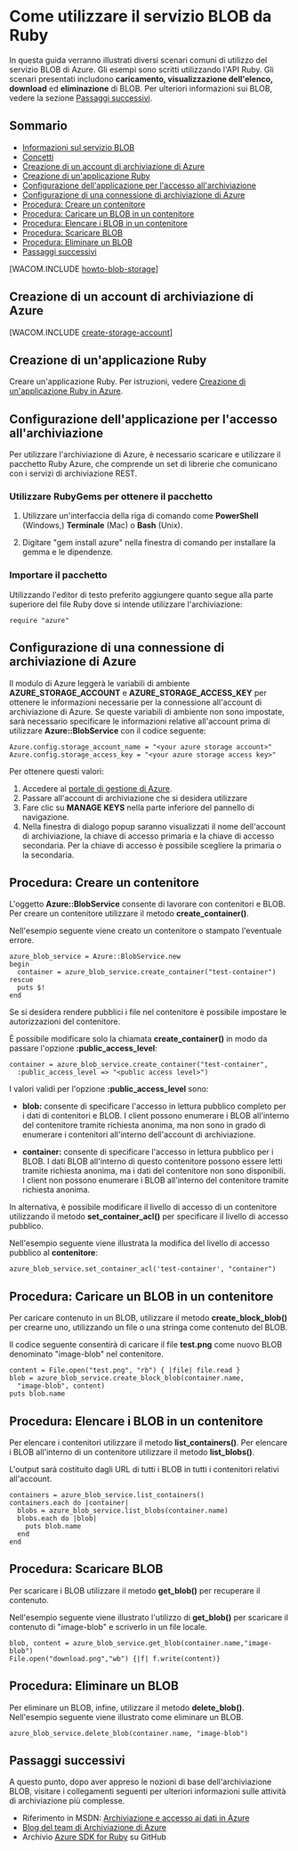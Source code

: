 <properties linkid="dev-ruby-how-to-blob-storage" urlDisplayName="Blob Service" pageTitle="How to use blob storage (Ruby) | Microsoft Azure" metaKeywords="Get started Azure blob, Azure unstructured data, Azure unstructured storage, Azure blob, Azure blob storage, Azure blob Ruby" description="Learn how to use the Azure blob service to upload, download, list, and delete blob content. Samples written in Ruby." metaCanonical="" services="storage" documentationCenter="Ruby" title="How to Use the Blob Service from Ruby" authors="guayan" solutions="" manager="" editor="" />

Come utilizzare il servizio BLOB da Ruby
========================================

In questa guida verranno illustrati diversi scenari comuni di utilizzo del servizio BLOB di Azure. Gli esempi sono scritti utilizzando l'API Ruby. Gli scenari presentati includono **caricamento, visualizzazione dell'elenco, download** ed **eliminazione** di BLOB. Per ulteriori informazioni sui BLOB, vedere la sezione [Passaggi successivi](#next-steps).

Sommario
--------

-   [Informazioni sul servizio BLOB](#what-is)
-   [Concetti](#concepts)
-   [Creazione di un account di archiviazione di Azure](#CreateAccount)
-   [Creazione di un'applicazione Ruby](#CreateRubyApp)
-   [Configurazione dell'applicazione per l'accesso all'archiviazione](#ConfigAccessStorage)
-   [Configurazione di una connessione di archiviazione di Azure](#SetupStorageConnection)
-   [Procedura: Creare un contenitore](#CreateContainer)
-   [Procedura: Caricare un BLOB in un contenitore](#UploadBlob)
-   [Procedura: Elencare i BLOB in un contenitore](#ListBlobs)
-   [Procedura: Scaricare BLOB](#DownloadBlobs)
-   [Procedura: Eliminare un BLOB](#DeleteBlob)
-   [Passaggi successivi](#NextSteps)

[WACOM.INCLUDE [howto-blob-storage](../includes/howto-blob-storage.md)]

Creazione di un account di archiviazione di Azure
-------------------------------------------------

[WACOM.INCLUDE [create-storage-account](../includes/create-storage-account.md)]

Creazione di un'applicazione Ruby
---------------------------------

Creare un'applicazione Ruby. Per istruzioni, vedere [Creazione di un'applicazione Ruby in Azure](/en-us/develop/ruby/tutorials/web-app-with-linux-vm/).

Configurazione dell'applicazione per l'accesso all'archiviazione
----------------------------------------------------------------

Per utilizzare l'archiviazione di Azure, è necessario scaricare e utilizzare il pacchetto Ruby Azure, che comprende un set di librerie che comunicano con i servizi di archiviazione REST.

### Utilizzare RubyGems per ottenere il pacchetto

1.  Utilizzare un'interfaccia della riga di comando come **PowerShell** (Windows,) **Terminale** (Mac) o **Bash** (Unix).

2.  Digitare "gem install azure" nella finestra di comando per installare la gemma e le dipendenze.

### Importare il pacchetto

Utilizzando l'editor di testo preferito aggiungere quanto segue alla parte superiore del file Ruby dove si intende utilizzare l'archiviazione:

    require "azure"

Configurazione di una connessione di archiviazione di Azure
-----------------------------------------------------------

Il modulo di Azure leggerà le variabili di ambiente **AZURE\_STORAGE\_ACCOUNT** e **AZURE\_STORAGE\_ACCESS\_KEY** per ottenere le informazioni necessarie per la connessione all'account di archiviazione di Azure. Se queste variabili di ambiente non sono impostate, sarà necessario specificare le informazioni relative all'account prima di utilizzare **Azure::BlobService** con il codice seguente:

    Azure.config.storage_account_name = "<your azure storage account>"
    Azure.config.storage_access_key = "<your azure storage access key>"

Per ottenere questi valori:

1.  Accedere al [portale di gestione di Azure](https://manage.windowsazure.com/).
2.  Passare all'account di archiviazione che si desidera utilizzare
3.  Fare clic su **MANAGE KEYS** nella parte inferiore del pannello di navigazione.
4.  Nella finestra di dialogo popup saranno visualizzati il nome dell'account di archiviazione, la chiave di accesso primaria e la chiave di accesso secondaria. Per la chiave di accesso è possibile scegliere la primaria o la secondaria.

Procedura: Creare un contenitore
--------------------------------

L'oggetto **Azure::BlobService** consente di lavorare con contenitori e BLOB. Per creare un contenitore utilizzare il metodo **create\_container()**.

Nell'esempio seguente viene creato un contenitore o stampato l'eventuale errore.

    azure_blob_service = Azure::BlobService.new
    begin
      container = azure_blob_service.create_container("test-container")
    rescue
      puts $!
    end

Se si desidera rendere pubblici i file nel contenitore è possibile impostare le autorizzazioni del contenitore.

È possibile modificare solo la chiamata **create\_container()** in modo da passare l'opzione **:public\_access\_level**:

    container = azure_blob_service.create_container("test-container", 
      :public_access_level => "<public access level>")

I valori validi per l'opzione **:public\_access\_level** sono:

-   **blob:** consente di specificare l'accesso in lettura pubblico completo per i dati di contenitori e BLOB. I client possono enumerare i BLOB all'interno del contenitore tramite richiesta anonima, ma non sono in grado di enumerare i contenitori all'interno dell'account di archiviazione.

-   **container:** consente di specificare l'accesso in lettura pubblico per i BLOB. I dati BLOB all'interno di questo contenitore possono essere letti tramite richiesta anonima, ma i dati del contenitore non sono disponibili. I client non possono enumerare i BLOB all'interno del contenitore tramite richiesta anonima.

In alternativa, è possibile modificare il livello di accesso di un contenitore utilizzando il metodo **set\_container\_acl()** per specificare il livello di accesso pubblico.

Nell'esempio seguente viene illustrata la modifica del livello di accesso pubblico al **contenitore**:

    azure_blob_service.set_container_acl('test-container', "container")

Procedura: Caricare un BLOB in un contenitore
---------------------------------------------

Per caricare contenuto in un BLOB, utilizzare il metodo **create\_block\_blob()** per crearne uno, utilizzando un file o una stringa come contenuto del BLOB.

Il codice seguente consentirà di caricare il file **test.png** come nuovo BLOB denominato "image-blob" nel contenitore.

    content = File.open("test.png", "rb") { |file| file.read }
    blob = azure_blob_service.create_block_blob(container.name,
      "image-blob", content)
    puts blob.name

Procedura: Elencare i BLOB in un contenitore
--------------------------------------------

Per elencare i contenitori utilizzare il metodo **list\_containers()**. Per elencare i BLOB all'interno di un contenitore utilizzare il metodo **list\_blobs()**.

L'output sarà costituito dagli URL di tutti i BLOB in tutti i contenitori relativi all'account.

    containers = azure_blob_service.list_containers()
    containers.each do |container|
      blobs = azure_blob_service.list_blobs(container.name)
      blobs.each do |blob|
        puts blob.name
      end
    end

Procedura: Scaricare BLOB
-------------------------

Per scaricare i BLOB utilizzare il metodo **get\_blob()** per recuperare il contenuto.

Nell'esempio seguente viene illustrato l'utilizzo di **get\_blob()** per scaricare il contenuto di "image-blob" e scriverlo in un file locale.

    blob, content = azure_blob_service.get_blob(container.name,"image-blob")
    File.open("download.png","wb") {|f| f.write(content)}

Procedura: Eliminare un BLOB
----------------------------

Per eliminare un BLOB, infine, utilizzare il metodo **delete\_blob()**. Nell'esempio seguente viene illustrato come eliminare un BLOB.

    azure_blob_service.delete_blob(container.name, "image-blob")

Passaggi successivi
-------------------

A questo punto, dopo aver appreso le nozioni di base dell'archiviazione BLOB, visitare i collegamenti seguenti per ulteriori informazioni sulle attività di archiviazione più complesse.

-   Riferimento in MSDN: [Archiviazione e accesso ai dati in Azure](http://msdn.microsoft.com/en-us/library/windowsazure/gg433040.aspx)
-   [Blog del team di Archiviazione di Azure](http://blogs.msdn.com/b/windowsazurestorage/)
-   Archivio [Azure SDK for Ruby](https://github.com/WindowsAzure/azure-sdk-for-ruby) su GitHub


